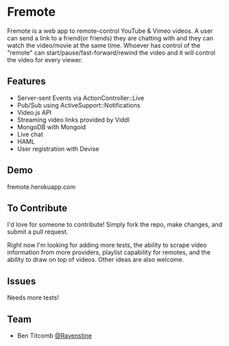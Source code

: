 Fremote
==============

Fremote is a web app to remote-control YouTube & Vimeo videos.  A user can send a link to a friend(or friends) they are chatting with and they can watch the video/movie at the same time.  Whoever has control of the "remote" can start/pause/fast-forward/rewind the video and it will control the video for every viewer.

## Features

* Server-sent Events via ActionController::Live
* Pub/Sub using ActiveSupport::Notifications
* Video.js API
* Streaming video links provided by Viddl
* MongoDB with Mongoid
* Live chat
* HAML
* User registration with Devise

## Demo

fremote.herokuapp.com

## To Contribute

I'd love for someone to contribute!  Simply fork the repo, make changes, and submit a pull request.

Right now I'm looking for adding more tests, the ability to scrape video information from more providers, playlist capability for remotes, and the ability to draw on top of videos.  Other ideas are also welcome.

## Issues

Needs more tests!

## Team

* Ben Titcomb [@Ravenstine](https://github.com/Ravenstine)
